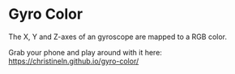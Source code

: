 # Gyro Color

The X, Y and Z-axes of an gyroscope are mapped to a RGB color.

Grab your phone and play around with it here:
https://christineln.github.io/gyro-color/
